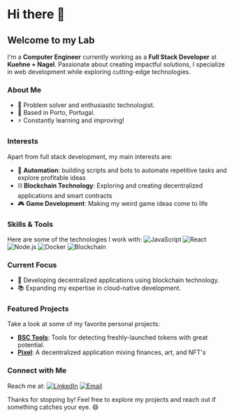 # Hi there 👋

## Welcome to my Lab

I'm a **Computer Engineer** currently working as a **Full Stack Developer** at **Kuehne + Nagel**. Passionate about creating impactful solutions, I specialize in web development while exploring cutting-edge technologies.

### About Me
- 🔧 Problem solver and enthusiastic technologist.
- 📏 Based in Porto, Portugal.
- ⚡ Constantly learning and improving!

### Interests
Apart from full stack development, my main interests are:
- 🤖 **Automation**: building scripts and bots to automate repetitive tasks and explore profitable ideas
- ⛓️ **Blockchain Technology**: Exploring and creating decentralized applications and smart contracts
- 🎮 **Game Development**: Making my weird game ideas come to life 

### Skills & Tools
Here are some of the technologies I work with:
![JavaScript](https://img.shields.io/badge/-JavaScript-F7DF1E?logo=javascript&logoColor=black&style=flat) ![React](https://img.shields.io/badge/-React-61DAFB?logo=react&logoColor=black&style=flat) ![Node.js](https://img.shields.io/badge/-Node.js-339933?logo=node.js&logoColor=white&style=flat) ![Docker](https://img.shields.io/badge/-Docker-2496ED?logo=docker&logoColor=white&style=flat) ![Blockchain](https://img.shields.io/badge/-Blockchain-121D33?logo=blockchaindotcom&logoColor=white&style=flat)

### Current Focus
- 🚀 Developing decentralized applications using blockchain technology.
- 📚 Expanding my expertise in cloud-native development.

### Featured Projects
Take a look at some of my favorite personal projects:
- [**BSC Tools**](https://github.com/Minskyy/CoinSniper): Tools for detecting freshly-launched tokens with great potential.
- [**Pixel**](https://github.com/Minskyy/pixel-web): A decentralized application mixing finances, art, and NFT's 

### Connect with Me
Reach me at:
[![LinkedIn](https://img.shields.io/badge/-LinkedIn-blue?logo=linkedin&logoColor=white&style=flat)](https://www.linkedin.com/in/adrian0liveira/) [![Email](https://img.shields.io/badge/-Email-D14836?logo=gmail&logoColor=white&style=flat)](adrianooliv1994@gmail.com)

Thanks for stopping by! Feel free to explore my projects and reach out if something catches your eye. 😄

